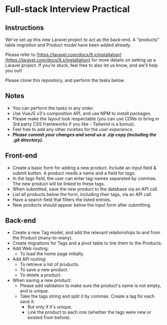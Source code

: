 # Full-stack Interview Practical

## Instructions

We've set up this new Laravel project to act as the back-end. A "products" table *migration* and Product *model* have been added already.

Please refer to [https://laravel.com/docs/9.x/installation](https://laravel.com/docs/9.x/installation) for more details on setting up a Laravel project. If you're stuck, feel free to also let us know, and we'll help you out!

Please clone this repository, and perform the tasks below.

## Notes

- You can perform the tasks in any order.
- Use VueJS v3's composition API, and use NPM to install packages.
- Please make the layout look respectable (you can use CDNs to bring in 3rd party CSS frameworks if you like - Tailwind is a bonus).
- Feel free to add any other niceties for the *user experience*.
- ***Please commit your changes and send us a .zip copy (including the .git directory).***



## Front-end

- Create a basic form for adding a new product. Include an input field &amp; submit button. A product needs a name and a field for tags.
- In the tags field, the user can enter tag-names separated by commas. The new product will be linked to these tags.
- When submitted, save the new product to the database via an API call.
- List all products below the form, including their tags, via an API call.
- Have a search field that filters the listed entries.
- New products should appear below the input form after submitting.



## Back-end

- Create a new Tag model, and add the relevant relationships to and from the Product (many-to-many).
- Create migrations for Tags and a pivot table to link them to the Products.
- Add Web routing:
    - To load the home page initially.
- Add API routing:
    - To retrieve a list of products.
    - To save a new product.
    - To delete a product.
- When saving a new product:
    - Please add validation to make sure the product's name is not empty, and is unique.
    - Take the tags string and split it by commas. Create a tag for each save it:
        - But only if it's unique.
        - Link the product to each one (whether the tags were new or existed from before).
